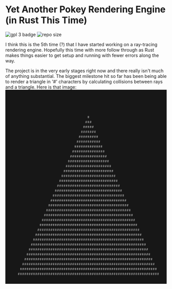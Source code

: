 # Yet Another Pokey Rendering Engine (in Rust This Time)

![gpl 3 badge](https://img.shields.io/badge/license-GPL%203.0-blue)
![repo size](https://img.shields.io/github/repo-size/PokeyOne/yapre)

I think this is the 5th time (?) that I have started working on a ray-tracing
rendering engine. Hopefully this time with more follow through as Rust makes
things easier to get setup and running with fewer errors along the way.

The project is in the very early stages right now and there really isn't much
of anything substantial. The biggest milestone hit so far has been being able
to render a triangle in '#' characters by calculating collisions between rays
and a triangle. Here is that image:
![first triangle](readme_resources/first_triangle.png)

